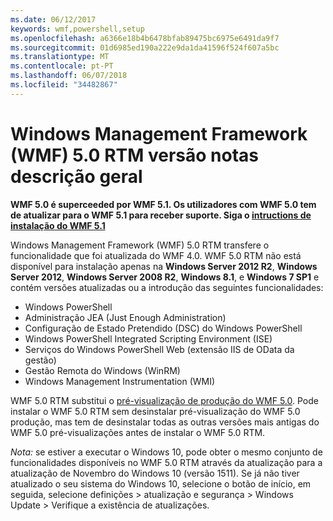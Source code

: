```yaml
---
ms.date: 06/12/2017
keywords: wmf,powershell,setup
ms.openlocfilehash: a6366e18b4b6478bfab89475bc6975e6491da9f7
ms.sourcegitcommit: 01d6985ed190a222e9da1da41596f524f607a5bc
ms.translationtype: MT
ms.contentlocale: pt-PT
ms.lasthandoff: 06/07/2018
ms.locfileid: "34482867"
---
```

# <a name="windows-management-framework-wmf-50-rtm-release-notes-overview"></a>Windows Management Framework (WMF) 5.0 RTM versão notas descrição geral

**WMF 5.0 é superceeded por WMF 5.1. Os utilizadores com WMF 5.0 tem de atualizar para o WMF 5.1 para receber suporte. Siga o [intructions de instalação do WMF 5.1](../5.1/install-configure.md)**

Windows Management Framework (WMF) 5.0 RTM transfere o funcionalidade que foi atualizada do WMF 4.0. WMF 5.0 RTM não está disponível para instalação apenas na **Windows Server 2012 R2**, **Windows Server 2012**, **Windows Server 2008 R2**, **Windows 8.1**, e **Windows 7 SP1** e contém versões atualizadas ou a introdução das seguintes funcionalidades:

- Windows PowerShell
- Administração JEA (Just Enough Administration)
- Configuração de Estado Pretendido (DSC) do Windows PowerShell
- Windows PowerShell Integrated Scripting Environment (ISE)
- Serviços do Windows PowerShell Web (extensão IIS de OData da gestão)
- Gestão Remota do Windows (WinRM)
- Windows Management Instrumentation (WMI)

WMF 5.0 RTM substitui o [pré-visualização de produção do WMF 5.0](http://blogs.msdn.com/b/powershell/archive/2015/08/31/windows-management-framework-5-0-production-preview-is-now-available.aspx). Pode instalar o WMF 5.0 RTM sem desinstalar pré-visualização do WMF 5.0 produção, mas tem de desinstalar todas as outras versões mais antigas do WMF 5.0 pré-visualizações antes de instalar o WMF 5.0 RTM.

*Nota:* se estiver a executar o Windows 10, pode obter o mesmo conjunto de funcionalidades disponíveis no WMF 5.0 RTM através da atualização para a atualização de Novembro do Windows 10 (versão 1511). Se já não tiver atualizado o seu sistema do Windows 10, selecione o botão de início, em seguida, selecione definições > atualização e segurança > Windows Update > Verifique a existência de atualizações.
